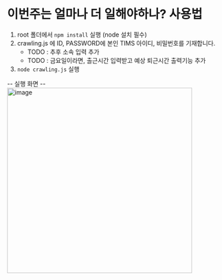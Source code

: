 # 이번주는 얼마나 더 일해야하나? 사용법

1. root 폴더에서 `npm install` 실행 (node 설치 필수)
2. crawling.js 에 ID, PASSWORD에 본인 TIMS 아이디, 비밀번호를 기재합니다.
   - TODO : 추후 소속 입력 추가
   - TODO : 금요일이라면, 출근시간 입력받고 예상 퇴근시간 출력기능 추가
3. `node crawling.js` 실행

-- 실행 화면 --
<img width="430" alt="image" src="https://user-images.githubusercontent.com/60918109/169638427-97b097e2-d411-4123-97fa-e0bb5f407e20.png">
